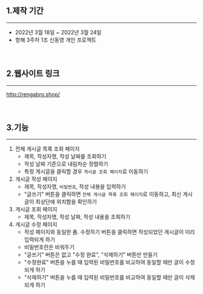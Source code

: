 ## 1.제작 기간
***
- 2022년 3월 18일 ~ 2022년 3월 24일
- 항해 3주차 1조 신동영 개인 프로젝트
<br><br><br>

## 2.웹사이트 링크
***
http://rengabro.shop/
<br><br><br>

## 3.기능
***
1. 전체 게시글 목록 조회 페이지
    - 제목, 작성자명, 작성 날짜를 조회하기
    - 작성 날짜 기준으로 내림차순 정렬하기
    - 특정 게시글을 클릭할 경우 `게시글 조회 페이지`로 이동하기
2. 게시글 작성 페이지
    - 제목, 작성자명, `비밀번호`, 작성 내용을 입력하기
    - "글쓰기" 버튼을 클릭하면 `전체 게시글 목록 조회 페이지`로 이동하고, 최신 게시글이 최상단에 위치함을 확인하기
3. 게시글 조회 페이지
    - 제목, 작성자명, 작성 날짜, 작성 내용을 조회하기 
4. 게시글 수정 페이지
    - 작성 페이지와 동일한 폼. 수정하기 버튼을 클릭하면 작성되었던 게시글이 미리 입력되게 하기
    - 비밀번호란은 비워두기
    - "글쓰기" 버튼은 없고 "수정 완료", "삭제하기" 버튼만 만들기
    - "수정완료" 버튼을 누를 때 입력된 비밀번호를 비교하여 동일할 때만 글이 수정되게 하기
    - "삭제하기" 버튼을 누를 때 입력된 비밀번호를 비교하여 동일할 때만 글이 삭제되게 하기
